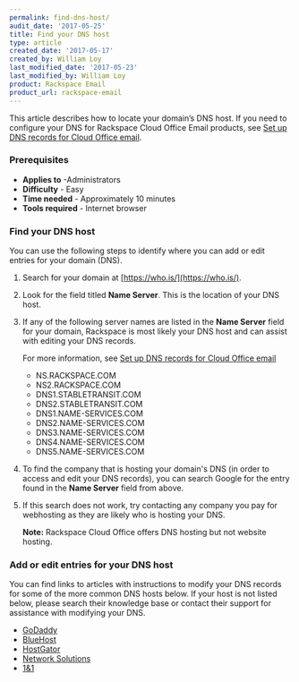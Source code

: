 ```yaml
---
permalink: find-dns-host/
audit_date: '2017-05-25'
title: Find your DNS host
type: article
created_date: '2017-05-17'
created_by: William Loy
last_modified_date: '2017-05-23'
last_modified_by: William Loy
product: Rackspace Email
product_url: rackspace-email
---
```


This article describes how to locate your domain’s DNS host. If you need to configure your DNS for Rackspace Cloud Office Email products, see [Set up DNS records for Cloud Office email](/how-to/set-up-dns-records-for-cloud-office-email-and-skype-for-business).

### Prerequisites

- **Applies to** -Administrators
- **Difficulty** - Easy
- **Time needed** - Approximately 10 minutes
- **Tools required** - Internet browser

### Find your DNS host

You can use the following steps to identify where you can add or edit entries for your domain (DNS).

1. Search for your domain at [https://who.is/](https://who.is/).
2. Look for the field titled **Name Server**. This is the location of your DNS host.
3. If any of the following server names are listed in the **Name Server** field for your domain, Rackspace is most likely your DNS host and can assist with editing your DNS records.

   For more information, see [Set up DNS records for Cloud Office email](/how-to/set-up-dns-records-for-cloud-office-email-and-skype-for-business)
   
   - NS.RACKSPACE.COM
   - NS2.RACKSPACE.COM
   - DNS1.STABLETRANSIT.COM
   - DNS2.STABLETRANSIT.COM
   - DNS1.NAME-SERVICES.COM
   - DNS2.NAME-SERVICES.COM
   - DNS3.NAME-SERVICES.COM
   - DNS4.NAME-SERVICES.COM
   - DNS5.NAME-SERVICES.COM

4.	To find the company that is hosting your domain's DNS (in order to access and edit your DNS records), you can search Google for the entry found in the **Name Server** field from above.
5. If this search does not work, try contacting any company you pay for webhosting as they are likely who is hosting your DNS. 

   **Note:** Rackspace Cloud Office offers DNS hosting but not website hosting.

### Add or edit entries for your DNS host

You can find links to articles with instructions to modify your DNS records for some of the more common DNS hosts below. If your host is not listed below, please search their knowledge base or contact their support for assistance with modifying your DNS.

- [GoDaddy](https://www.godaddy.com/help/manage-dns-680)
- [BlueHost](https://my.bluehost.com/cgi/help/559)
- [HostGator](http://support.hostgator.com/articles/changing-dns-records)
- [Network Solutions](http://www.networksolutions.com/support/how-to-manage-advanced-dns-records/)
- [1&1](https://help.1and1.com/domains-c36931/manage-domains-c79822/dns-c37586)
